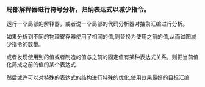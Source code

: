 ### 局部解释器进行符号分析，归纳表达式以减少指令。

运行一个局部的解释器，或者说一个局部的代码分析器对抽象汇编进行分析。

如果分析到不同的物理寄存器使用了相同的值,则替换为使用之前的值,从而试图减少指令的数量。

或者发现使用到的值或者制造的值与之前的固定值有某种表达式关系，则把当前值化简成之前的值的某个表达式.

然后或许可以对特殊的表达式的结构进行特殊的优化,使用效果最好的目标汇编